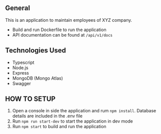 ## General
This is an application to maintain employees of XYZ company.

- Build and run Dockerfile to run the application
- API documentation can be found at `/api/v1/docs`

## Technologies Used
- Typescript
- Node.js
- Express
- MongoDB (Mongo Atlas)
- Swagger

## HOW TO SETUP
1. Open a console in side the application and rum `npm install`. Database details are included in the .env file
2. Run `npm run start-dev` to start the application in dev mode
3. Run `npm start` to build and run the application
